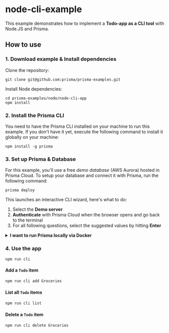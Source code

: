 # node-cli-example

This example demonstrates how to implement a **Todo-app as a CLI tool** with Node.JS and Prisma.

## How to use

### 1. Download example & Install dependencies

Clone the repository:

```
git clone git@github.com:prisma/prisma-examples.git
```

Install Node dependencies:

```
cd prisma-examples/node/node-cli-app
npm install
```

### 2. Install the Prisma CLI

You need to have the Prisma CLI installed on your machine to run this example. If you don't have it yet, execute the following command to install it globally on your machine:

```
npm install -g prisma
```

### 3. Set up Prisma & Database

For this example, you'll use a free _demo database_ (AWS Aurora) hosted in Prisma Cloud. To setup your database and connect it with Prisma, run the following command:

```
prisma deploy
```

This launches an interactive CLI wizard, here's what to do:

1. Select the **Demo server**
1. **Authenticate** with Prisma Cloud when the browser opens and go back to the terminal
1. For all following questions, select the suggested values by hitting **Enter**

<details>
 <summary><strong>I want to run Prisma locally via Docker</strong></summary>

1. Ensure you have Docker installed on your machine. If no, you can get it from [here](https://store.docker.com/search?offering=community&type=edition).
1. Create `docker-compose.yml` for MySQL (see [here](https://www.prisma.io/docs/prisma-server/database-connector-POSTGRES-jgfr/) for Postgres):
    ```yml
    version: '3'
    services:
      prisma:
        image: prismagraphql/prisma:1.21
        restart: always
        ports:
        - "4466:4466"
        environment:
          PRISMA_CONFIG: |
            port: 4466
            databases:
              default:
                connector: mysql
                host: mysql
                port: 3306
                user: root
                password: prisma
                migrations: true
      mysql:
        image: mysql:5.7
        restart: always
        environment:
          MYSQL_ROOT_PASSWORD: prisma
        volumes:
          - mysql:/var/lib/mysql
    volumes:
      mysql:
    ```
1. Run `docker-compose up -d`
1. Run `prisma deploy`

</details>

### 4. Use the app

```
npm run cli
```

#### Add a `Todo` item

```sh
npm run cli add Groceries
```

#### List all `Todo` items

```sh
npm run cli list
```

#### Delete a `Todo` item

```sh
npm run cli delete Groceries
```
